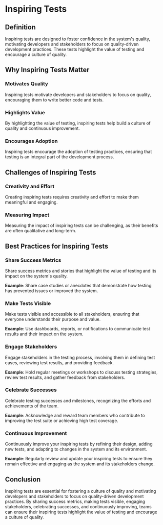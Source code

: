 # Inspiring Tests

## Definition
Inspiring tests are designed to foster confidence in the system's quality, motivating developers and stakeholders to focus on quality-driven development practices. These tests highlight the value of testing and encourage a culture of quality.

## Why Inspiring Tests Matter

### Motivates Quality
Inspiring tests motivate developers and stakeholders to focus on quality, encouraging them to write better code and tests.

### Highlights Value
By highlighting the value of testing, inspiring tests help build a culture of quality and continuous improvement.

### Encourages Adoption
Inspiring tests encourage the adoption of testing practices, ensuring that testing is an integral part of the development process.

## Challenges of Inspiring Tests

### Creativity and Effort
Creating inspiring tests requires creativity and effort to make them meaningful and engaging.

### Measuring Impact
Measuring the impact of inspiring tests can be challenging, as their benefits are often qualitative and long-term.

## Best Practices for Inspiring Tests

### Share Success Metrics
Share success metrics and stories that highlight the value of testing and its impact on the system's quality.

**Example**: Share case studies or anecdotes that demonstrate how testing has prevented issues or improved the system.

### Make Tests Visible
Make tests visible and accessible to all stakeholders, ensuring that everyone understands their purpose and value.

**Example**: Use dashboards, reports, or notifications to communicate test results and their impact on the system.

### Engage Stakeholders
Engage stakeholders in the testing process, involving them in defining test cases, reviewing test results, and providing feedback.

**Example**: Hold regular meetings or workshops to discuss testing strategies, review test results, and gather feedback from stakeholders.

### Celebrate Successes
Celebrate testing successes and milestones, recognizing the efforts and achievements of the team.

**Example**: Acknowledge and reward team members who contribute to improving the test suite or achieving high test coverage.

### Continuous Improvement
Continuously improve your inspiring tests by refining their design, adding new tests, and adapting to changes in the system and its environment.

**Example**: Regularly review and update your inspiring tests to ensure they remain effective and engaging as the system and its stakeholders change.

## Conclusion
Inspiring tests are essential for fostering a culture of quality and motivating developers and stakeholders to focus on quality-driven development practices. By sharing success metrics, making tests visible, engaging stakeholders, celebrating successes, and continuously improving, teams can ensure their inspiring tests highlight the value of testing and encourage a culture of quality.
